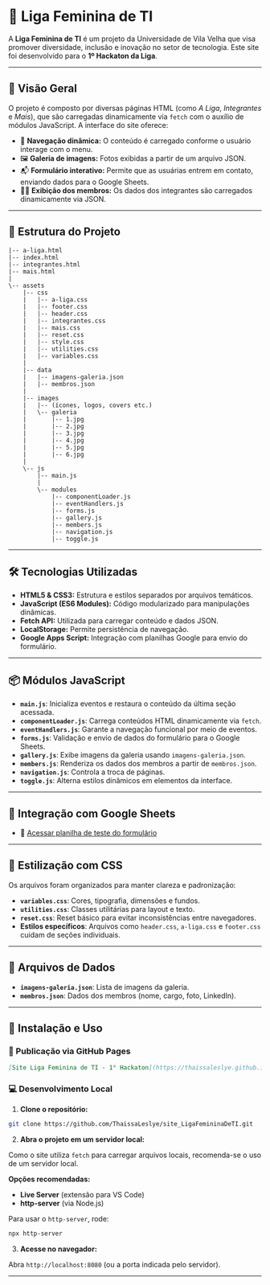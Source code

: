 # 🌸 Liga Feminina de TI

A **Liga Feminina de TI** é um projeto da Universidade de Vila Velha que visa promover diversidade, inclusão e inovação no setor de tecnologia. Este site foi desenvolvido para o **1º Hackaton da Liga**.

---

## 📌 Visão Geral

O projeto é composto por diversas páginas HTML (como *A Liga*, *Integrantes* e *Mais*), que são carregadas dinamicamente via `fetch` com o auxílio de módulos JavaScript. A interface do site oferece:

- 🚀 **Navegação dinâmica:** O conteúdo é carregado conforme o usuário interage com o menu.
- 🖼️ **Galeria de imagens:** Fotos exibidas a partir de um arquivo JSON.
- 📬 **Formulário interativo:** Permite que as usuárias entrem em contato, enviando dados para o Google Sheets.
- 👩‍💻 **Exibição dos membros:** Os dados dos integrantes são carregados dinamicamente via JSON.

---

## 📁 Estrutura do Projeto

```
|-- a-liga.html
|-- index.html
|-- integrantes.html
|-- mais.html
|
\-- assets
    |-- css
    |   |-- a-liga.css
    |   |-- footer.css
    |   |-- header.css
    |   |-- integrantes.css
    |   |-- mais.css
    |   |-- reset.css
    |   |-- style.css
    |   |-- utilities.css
    |   |-- variables.css
    |
    |-- data
    |   |-- imagens-galeria.json
    |   |-- membros.json
    |
    |-- images
    |   |-- (ícones, logos, covers etc.)
    |   \-- galeria
    |       |-- 1.jpg
    |       |-- 2.jpg
    |       |-- 3.jpg
    |       |-- 4.jpg
    |       |-- 5.jpg
    |       |-- 6.jpg
    |
    \-- js
        |-- main.js
        |
        \-- modules
            |-- componentLoader.js
            |-- eventHandlers.js
            |-- forms.js
            |-- gallery.js
            |-- members.js
            |-- navigation.js
            |-- toggle.js
```

---

## 🛠️ Tecnologias Utilizadas

- **HTML5 & CSS3:** Estrutura e estilos separados por arquivos temáticos.
- **JavaScript (ES6 Modules):** Código modularizado para manipulações dinâmicas.
- **Fetch API:** Utilizada para carregar conteúdo e dados JSON.
- **LocalStorage:** Permite persistência de navegação.
- **Google Apps Script:** Integração com planilhas Google para envio do formulário.

---

## 📦 Módulos JavaScript

- **`main.js`**: Inicializa eventos e restaura o conteúdo da última seção acessada.
- **`componentLoader.js`**: Carrega conteúdos HTML dinamicamente via `fetch`.
- **`eventHandlers.js`**: Garante a navegação funcional por meio de eventos.
- **`forms.js`**: Validação e envio de dados do formulário para o Google Sheets.
- **`gallery.js`**: Exibe imagens da galeria usando `imagens-galeria.json`.
- **`members.js`**: Renderiza os dados dos membros a partir de `membros.json`.
- **`navigation.js`**: Controla a troca de páginas.
- **`toggle.js`**: Alterna estilos dinâmicos em elementos da interface.

---

## 📄 Integração com Google Sheets

- 🔗 [Acessar planilha de teste do formulário](https://docs.google.com/spreadsheets/d/1C1BTThaXPCHVCrFMKl5hIHOYPOpKf8Hseid8Z7qn2PM/edit?gid=0#gid=0)

---

## 🎨 Estilização com CSS

Os arquivos foram organizados para manter clareza e padronização:

- **`variables.css`**: Cores, tipografia, dimensões e fundos.
- **`utilities.css`**: Classes utilitárias para layout e texto.
- **`reset.css`**: Reset básico para evitar inconsistências entre navegadores.
- **Estilos específicos**: Arquivos como `header.css`, `a-liga.css` e `footer.css` cuidam de seções individuais.

---

## 📂 Arquivos de Dados

- **`imagens-galeria.json`**: Lista de imagens da galeria.
- **`membros.json`**: Dados dos membros (nome, cargo, foto, LinkedIn).

---

## 🚀 Instalação e Uso

### 🔗 Publicação via GitHub Pages

```md
[Site Liga Feminina de TI - 1° Hackaton](https://thaissaleslye.github.io/site_LigaFemininaDeTI/)
```

### 💻 Desenvolvimento Local

1. **Clone o repositório:**

```bash
git clone https://github.com/ThaissaLeslye/site_LigaFemininaDeTI.git
```

2. **Abra o projeto em um servidor local:**

Como o site utiliza `fetch` para carregar arquivos locais, recomenda-se o uso de um servidor local.

**Opções recomendadas:**

- **Live Server** (extensão para VS Code)
- **http-server** (via Node.js)

Para usar o `http-server`, rode:

```bash
npx http-server
```

3. **Acesse no navegador:**

Abra `http://localhost:8080` (ou a porta indicada pelo servidor).

---

